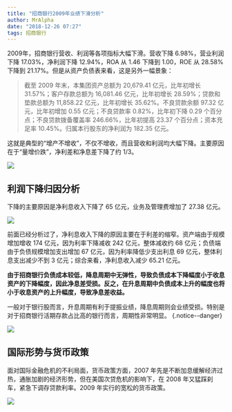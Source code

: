 ```yaml
---
title: "招商银行2009年业绩下滑分析"
author: MrAlpha
date: "2018-12-26 07:27"
tags: 招商银行
---
```


2009年，招商银行营收、利润等各项指标大幅下滑。营收下降 6.98%，营业利润下降 17.03%，净利润下降 12.94%，ROA 从 1.46 下降到 1.00，ROE 从 28.58% 下降到 21.17%。但是从资产负债表来看，这是另外一幅景象：

>截至 2009 年末，本集团资产总额为 20,679.41 亿元，比年初增长 31.57%；客户存款总额为 16,081.46 亿元，比年初增长 28.59%；贷款和垫款总额为 11,858.22 亿元，比年初增长 35.62%。不良贷款余额 97.32 亿元，比年初增加 0.55 亿元；不良贷款率 0.82%，比年初下降 0.29 个百分点；不良贷款拨备覆盖率 246.66%，比年初提高 23.37 个百分点；资本充足率 10.45%。归属本行股东的净利润为 182.35 亿元。

这就是典型的“增产不增收”，不仅不增收，而且营收和利润均大幅下降。主要原因在于“量增价跌”，净利差和净息差下降了约 1/3。

![](https://netimages.oss-cn-beijing.aliyuncs.com/img/20181226103428.png)

## 利润下降归因分析

下降的主要原因是净利息收入下降了 65 亿元，业务及管理费增加了 27.38 亿元。

![](https://netimages.oss-cn-beijing.aliyuncs.com/img/20181226212858.png)

前面已经分析过了，净利息收入下降的原因主要在于利差的缩窄。资产端由于规模增加增收 174 亿元，因为利率下降减收 242 亿元，整体减收约 68 亿元；负债端由于负债规模增加支出增加 67 亿元，因为利率降低少支出利息 69 亿元，整体利息支出减少不到 3 亿元；综合来看，净利息收入减少 65.21 亿元。

**由于招商银行负债成本较低，降息周期中无弹性，导致负债成本下降幅度小于收息资产的下降幅度，因此净息差受损。反之，在升息周期中负债成本上升的幅度也将小于收息资产的上升幅度，导致净息差收益。**

一般对于银行股而言，升息周期有利于提振业绩，降息周期则会业绩受损。特别是对于招商银行活期存款占比高的银行而言，周期性非常明显。
{.notice--danger}

![](https://netimages.oss-cn-beijing.aliyuncs.com/img/20181226213605.png)

## 国际形势与货币政策

面对国际金融危机的不利局面，货币政策方面，2007 年先是不断加息缓解经济过热，通胀加剧的经济形势，但在美国次贷危机的影响下，在 2008 年又猛踩刹车，紧急下调存贷款利率。2009 年实行的宽松的货币政策。

![](https://netimages.oss-cn-beijing.aliyuncs.com/img/20181226091808.png)

